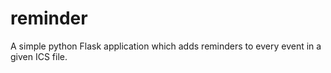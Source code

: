 # reminder
A simple python Flask application which adds reminders to every event in a given ICS file.
